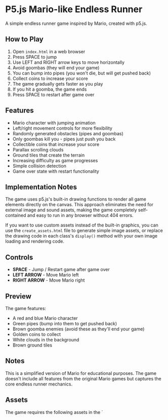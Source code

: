 # P5.js Mario-like Endless Runner

A simple endless runner game inspired by Mario, created with p5.js.

## How to Play

1. Open `index.html` in a web browser
2. Press SPACE to jump
3. Use LEFT and RIGHT arrow keys to move horizontally
4. Avoid goombas (they will end your game)
5. You can bump into pipes (you won't die, but will get pushed back)
6. Collect coins to increase your score
7. The game gradually gets faster as you play
8. If you hit a goomba, the game ends
9. Press SPACE to restart after game over

## Features

- Mario character with jumping animation
- Left/right movement controls for more flexibility
- Randomly generated obstacles (pipes and goombas)
- Only goombas kill you - pipes just push you back
- Collectible coins that increase your score
- Parallax scrolling clouds
- Ground tiles that create the terrain
- Increasing difficulty as game progresses
- Simple collision detection
- Game over state with restart functionality

## Implementation Notes

The game uses p5.js's built-in drawing functions to render all game elements directly on the canvas. This approach eliminates the need for external image and sound assets, making the game completely self-contained and easy to run in any browser without 404 errors.

If you want to use custom assets instead of the built-in graphics, you can use the `create_assets.html` file to generate simple image assets, or replace the drawing code in each class's `display()` method with your own image loading and rendering code.

## Controls

- **SPACE** - Jump / Restart game after game over
- **LEFT ARROW** - Move Mario left
- **RIGHT ARROW** - Move Mario right

## Preview

The game features:
- A red and blue Mario character
- Green pipes (bump into them to get pushed back)
- Brown goomba enemies (avoid these as they'll end your game)
- Golden coins to collect
- White clouds in the background
- Brown ground tiles

## Notes

This is a simplified version of Mario for educational purposes. The game doesn't include all features from the original Mario games but captures the core endless runner mechanics.

## Assets

The game requires the following assets in the `